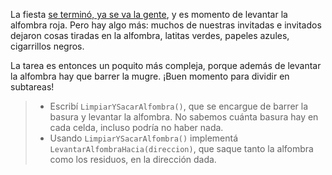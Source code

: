 La fiesta [se terminó, ya se va la gente](https://www.youtube.com/watch?v=VLqa3ekhmgE), y es momento de levantar la alfombra roja. Pero hay algo más: muchos de nuestras invitadas e invitados dejaron cosas tiradas en la alfombra, latitas verdes, papeles azules, cigarrillos negros.

La tarea es entonces un poquito más compleja, porque además de levantar la alfombra hay que barrer la mugre. ¡Buen momento para dividir en subtareas!

> * Escribí `LimpiarYSacarAlfombra()`, que se encargue de barrer la basura y levantar la alfombra. No sabemos cuánta basura hay en cada celda, incluso podría no haber nada.
> * Usando `LimpiarYSacarAlfombra()` implementá `LevantarAlfombraHacia(direccion)`, que saque tanto la alfombra como los residuos, en la dirección dada.